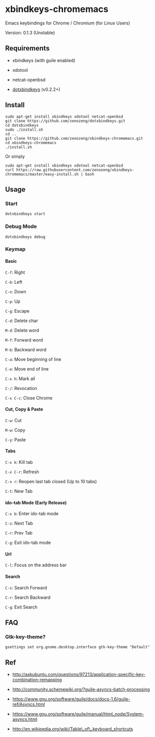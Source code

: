 # xbindkeys-chromemacs

Emacs keybindings for Chrome / Chromium (for Linux Users)

Version: 0.1.3 (Unstable)

## Requirements

- xbindkeys (with guile enabled)

- xdotool

- netcat-openbsd

- [dotxbindkeys](https://github.com/zenozeng/dotxbindkeys) (v0.2.2+)

## Install

```
sudo apt-get install xbindkeys xdotool netcat-openbsd
git clone https://github.com/zenozeng/dotxbindkeys.git
cd dotxbindkeys
sudo ./install.sh
cd ..
git clone https://github.com/zenozeng/xbindkeys-chromemacs.git
cd xbindkeys-chromemacs
./install.sh
```

Or simply

```
sudo apt-get install xbindkeys xdotool netcat-openbsd
curl https://raw.githubusercontent.com/zenozeng/xbindkeys-chromemacs/master/easy-install.sh | bash
```

## Usage

### Start

`dotxbindkeys start`

### Debug Mode

`dotxbindkeys debug`

### Keymap

#### Basic

`C-f`: Right

`C-b`: Left

`C-n`: Down

`C-p`: Up

`C-g`: Escape

`C-d`: Delete char

`M-d`: Delete word

`M-f`: Forward word

`M-b`: Backward word

`C-a`: Move beginning of line

`C-e`: Move end of line

`C-x h`: Mark all

`C-/`: Revocation

`C-x C-c`: Close Chrome

#### Cut, Copy & Paste

`C-w`: Cut

`M-w`: Copy

`C-y`: Paste

#### Tabs

`C-x k`: Kill tab

`C-x C-r`: Refresh

`C-x r`: Reopen last tab closed (Up to 10 tabs)

`C-t`: New Tab

#### ido-tab Mode (Early Release)

`C-x b`: Enter ido-tab mode

`C-s`: Next Tab

`C-r`: Prev Tab

`C-g`: Exit ido-tab mode

#### Url

`C-l`: Focus on the address bar

#### Search

`C-s`: Search Forward

`C-r`: Search Backward

`C-g`: Exit Search

## FAQ

### Gtk-key-theme?

`gsettings set org.gnome.desktop.interface gtk-key-theme "Default"`

## Ref

- http://askubuntu.com/questions/97213/application-specific-key-combination-remapping

- http://community.schemewiki.org/?guile-asyncs-batch-processing

- https://www.gnu.org/software/guile/docs/docs-1.6/guile-ref/Asyncs.html

- https://www.gnu.org/software/guile/manual/html_node/System-asyncs.html

- http://en.wikipedia.org/wiki/Table\_of\_keyboard_shortcuts
